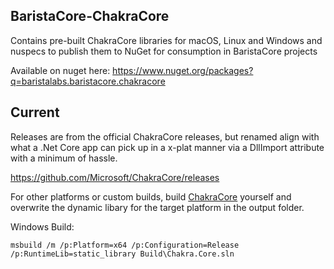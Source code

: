 BaristaCore-ChakraCore
-----

Contains pre-built ChakraCore libraries for macOS, Linux and Windows and nuspecs to publish them to NuGet for consumption in BaristaCore projects

Available on nuget here:
https://www.nuget.org/packages?q=baristalabs.baristacore.chakracore


Current
-----
Releases are from the official ChakraCore releases, but renamed align with what a .Net Core app can pick up in a x-plat manner via a DllImport attribute with a minimum of hassle.

https://github.com/Microsoft/ChakraCore/releases


For other platforms or custom builds, build [ChakraCore](https://github.com/microsoft/chakracore/) yourself and overwrite the dynamic libary for the target platform in the output folder.

Windows Build:

```
msbuild /m /p:Platform=x64 /p:Configuration=Release /p:RuntimeLib=static_library Build\Chakra.Core.sln
```
